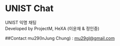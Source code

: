 # UNIST Chat
UNIST 익명 채팅  
Developed by ProjectM, HeXA (이윤재 & 정인중)

##Contact
mu29(InJung Chung) : mu29gl@gmail.com
